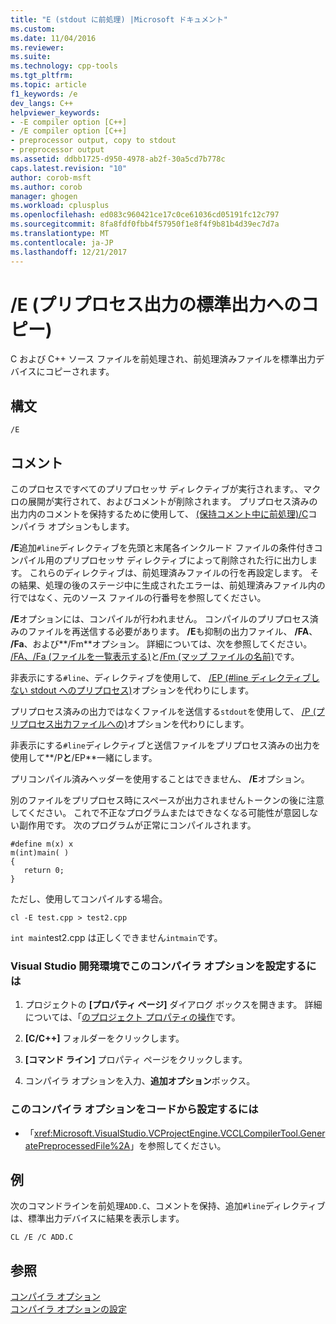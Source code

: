 ```yaml
---
title: "E (stdout に前処理) |Microsoft ドキュメント"
ms.custom: 
ms.date: 11/04/2016
ms.reviewer: 
ms.suite: 
ms.technology: cpp-tools
ms.tgt_pltfrm: 
ms.topic: article
f1_keywords: /e
dev_langs: C++
helpviewer_keywords:
- -E compiler option [C++]
- /E compiler option [C++]
- preprocessor output, copy to stdout
- preprocessor output
ms.assetid: ddbb1725-d950-4978-ab2f-30a5cd7b778c
caps.latest.revision: "10"
author: corob-msft
ms.author: corob
manager: ghogen
ms.workload: cplusplus
ms.openlocfilehash: ed083c960421ce17c0ce61036cd05191fc12c797
ms.sourcegitcommit: 8fa8fdf0fbb4f57950f1e8f4f9b81b4d39ec7d7a
ms.translationtype: MT
ms.contentlocale: ja-JP
ms.lasthandoff: 12/21/2017
---
```

# <a name="e-preprocess-to-stdout"></a>/E (プリプロセス出力の標準出力へのコピー)
C および C++ ソース ファイルを前処理され、前処理済みファイルを標準出力デバイスにコピーされます。  
  
## <a name="syntax"></a>構文  
  
```  
/E  
```  
  
## <a name="remarks"></a>コメント  
 このプロセスですべてのプリプロセッサ ディレクティブが実行されます。、マクロの展開が実行されて、およびコメントが削除されます。 プリプロセス済みの出力内のコメントを保持するために使用して、 [(保持コメント中に前処理)/C](../../build/reference/c-preserve-comments-during-preprocessing.md)コンパイラ オプションもします。  
  
 **/E**追加`#line`ディレクティブを先頭と末尾各インクルード ファイルの条件付きコンパイル用のプリプロセッサ ディレクティブによって削除された行に出力します。 これらのディレクティブは、前処理済みファイルの行を再設定します。 その結果、処理の後のステージ中に生成されたエラーは、前処理済みファイル内の行ではなく、元のソース ファイルの行番号を参照してください。  
  
 **/E**オプションには、コンパイルが行われません。 コンパイルのプリプロセス済みのファイルを再送信する必要があります。 **/E**も抑制の出力ファイル、 **/FA**、 **/Fa**、および**/Fm**オプション。 詳細については、次を参照してください。 [/FA、/Fa (ファイルを一覧表示する)](../../build/reference/fa-fa-listing-file.md)と[/Fm (マップ ファイルの名前)](../../build/reference/fm-name-mapfile.md)です。  
  
 非表示にする`#line`、ディレクティブを使用して、 [/EP (#line ディレクティブしない stdout へのプリプロセス)](../../build/reference/ep-preprocess-to-stdout-without-hash-line-directives.md)オプションを代わりにします。  
  
 プリプロセス済みの出力ではなくファイルを送信する`stdout`を使用して、 [/P (プリプロセス出力ファイルへの)](../../build/reference/p-preprocess-to-a-file.md)オプションを代わりにします。  
  
 非表示にする`#line`ディレクティブと送信ファイルをプリプロセス済みの出力を使用して**/P**と**/EP**一緒にします。  
  
 プリコンパイル済みヘッダーを使用することはできません、 **/E**オプション。  
  
 別のファイルをプリプロセス時にスペースが出力されませんトークンの後に注意してください。 これで不正なプログラムまたはできなくなる可能性が意図しない副作用です。 次のプログラムが正常にコンパイルされます。  
  
```  
#define m(x) x  
m(int)main( )  
{  
   return 0;  
}  
```  
  
 ただし、使用してコンパイルする場合。  
  
```  
cl -E test.cpp > test2.cpp  
```  
  
 `int main`test2.cpp は正しくできません`intmain`です。  
  
### <a name="to-set-this-compiler-option-in-the-visual-studio-development-environment"></a>Visual Studio 開発環境でこのコンパイラ オプションを設定するには  
  
1.  プロジェクトの **[プロパティ ページ]** ダイアログ ボックスを開きます。 詳細については、「[のプロジェクト プロパティの操作](../../ide/working-with-project-properties.md)です。  
  
2.  **[C/C++]** フォルダーをクリックします。  
  
3.  **[コマンド ライン]** プロパティ ページをクリックします。  
  
4.  コンパイラ オプションを入力、**追加オプション**ボックス。  
  
### <a name="to-set-this-compiler-option-programmatically"></a>このコンパイラ オプションをコードから設定するには  
  
-   「<xref:Microsoft.VisualStudio.VCProjectEngine.VCCLCompilerTool.GeneratePreprocessedFile%2A>」を参照してください。  
  
## <a name="example"></a>例  
 次のコマンドラインを前処理`ADD.C`、コメントを保持、追加`#line`ディレクティブは、標準出力デバイスに結果を表示します。  
  
```  
CL /E /C ADD.C  
```  
  
## <a name="see-also"></a>参照  
 [コンパイラ オプション](../../build/reference/compiler-options.md)   
 [コンパイラ オプションの設定](../../build/reference/setting-compiler-options.md)